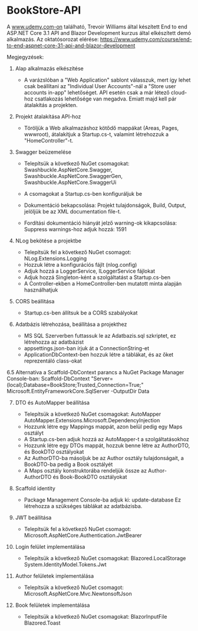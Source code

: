 # BookStore-API
A www.udemy.com-on található, Trevoir Williams által készített End to end ASP.NET Core 3.1 API and Blazor Development kurzus által elkészített demó alkalmazás.
Az oktatósorozat elérése:
https://www.udemy.com/course/end-to-end-aspnet-core-31-api-and-blazor-development

Megjegyzések:
1. Alap alkalmazás elkészítése
	- A varázslóban a "Web Application" sablont válasszuk, mert így lehet csak beállítani az "Individual User Accounts"-nál a "Store user accounts in-app" lehetőséget.
	  API esetén csak a már létező cloud-hoz csatlakozás lehetősége van megadva. Emiatt majd kell pár átalakítás a projekten.

2. Projekt átalakítása API-hoz
	- Töröljük a Web alkalmazáshoz kötődő mappákat (Areas, Pages, wwwroot), átalakítjuk a Startup.cs-t, valamint létrehozzuk a "HomeController"-t.

3. Swagger beüzemelése
	- Telepítsük a következő NuGet csomagokat: 
		Swashbuckle.AspNetCore.Swagger, 
		Swashbuckle.AspNetCore.SwaggerGen, 
		Swashbuckle.AspNetCore.SwaggerUi

	- A csomagokat a Startup.cs-ben konfiguráljuk be

	- Dokumentáció bekapcsolása: Projekt tulajdonságok, Build, Output, jelöljük be az XML documentation file-t.
	- Fordítási dokumentáció hiányát jelző warning-ok kikapcsolása: Suppress warnings-hoz adjuk hozzá: 1591

4. NLog bekötése a projektbe
	- Telepítsük fel a következő NuGet csomagot:
		NLog.Extensions.Logging
	- Hozzuk létre a konfigurációs fájlt (nlog.config)
	- Adjuk hozzá a LoggerService, ILoggerService fájlokat
	- Adjuk hozzá Singleton-ként a szolgáltatást a Startup.cs-ben
	- A Controller-ekben a HomeController-ben mutatott minta alapján használhatjuk

5. CORS beállítása
	- Startup.cs-ben állítsuk be a CORS szabályokat

6. Adatbázis létrehozása, beállítása a projekthez
	- MS SQL Szerverben futtassuk le az Adatbazis.sql szkriptet, ez létrehozza az adatbázist
	- appsettings.json-ban írjuk át a ConnectionString-et
	- ApplicationDbContext-ben hozzuk létre a táblákat, és az őket reprezentáló class-okat

6.5 Alternatíva a Scaffold-DbContext parancs a NuGet Package Manager Console-ban:
	Scaffold-DbContext "Server=(local);Database=BookStore;Trusted_Connection=True;" Microsoft.EntityFrameworkCore.SqlServer -OutputDir Data

7. DTO és AutoMapper beállítása
	- Telepítsük a következő NuGet csomagokat:
		AutoMapper
		AutoMapper.Extensions.Microsoft.DependencyInjection
	- Hozzunk létre egy Mappings mappát, azon belül pedig egy Maps osztályt
	- A Startup.cs-ben adjuk hozzá az AutoMapper-t a szolgáltatásokhoz
	- Hozzunk létre egy DTOs mappát, hozzuk benne létre az AuthorDTO, és BookDTO osztályokat
	- Az AuthorDTO-ba másoljuk be az Author osztály tulajdonságait, a BookDTO-ba pedig a Book osztályét
	- A Maps osztály konstruktorába rendeljük össze az Author-AuthorDTO és Book-BookDTO osztályokat

8. Scaffold identity 
 	- Package Management Console-ba adjuk ki: update-database
		Ez létrehozza a szükséges táblákat az adatbázisba.

9. JWT beállítása
	- Telepítsük fel a következő NuGet csomagot:
		Microsoft.AspNetCore.Authentication.JwtBearer

10. Login felület implementálása
	- Telepítsük a következő NuGet csomagokat:
		Blazored.LocalStorage
		System.IdentityModel.Tokens.Jwt

11. Author felületek implementálása
	- Telepítsük a következő NuGet csomagot:
		Microsoft.AspNetCore.Mvc.NewtonsoftJson

11. Book felületek implementálása
	- Telepítsük a következő NuGet csomagokat:
		BlazorInputFile
		Blazored.Toast


